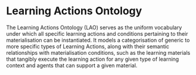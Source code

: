 # Learning Actions Ontology

The Learning Actions Ontology (LAO) serves as the uniform vocabulary under which all specific learning actions and conditions pertaining to their materialisation can be instantiated. It models a categorisation of generic to more specific types of Learning Actions, along with their semantic relationships with materialisation conditions, such as the learning materials that tangibly execute the learning action for any given type of learning context and agents that can support a given material.
